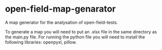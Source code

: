 # open-field-map-genarator
A map generator for the analysation of open-field-tests.

To generate a map you will need to put an .xlsx file in the same directory as the main.py file.
For running the python file you will need to install the following libraries: openpyxl, pillow.
